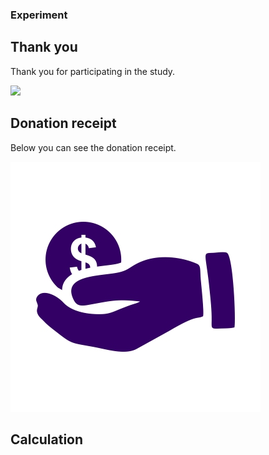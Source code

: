 ### Experiment
## Thank you 

Thank you for participating in the study. 

![](https://github.com/Vanessa-project/Experiment/blob/gh-pages/2000px-Universit%C3%A4t_Regensburg_logo.svg.png)


## Donation receipt

Below you can see the donation receipt.

![](https://github.com/Vanessa-project/Experiment/raw/gh-pages/monetary-donation.jpg)

## Calculation


